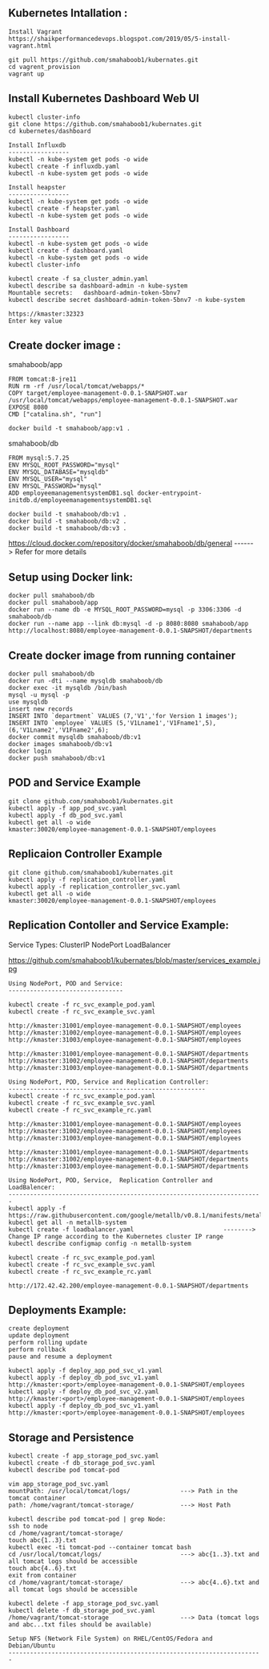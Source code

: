Kubernetes Intallation :
------------------------
    Install Vagrant
    https://shaikperformancedevops.blogspot.com/2019/05/5-install-vagrant.html

    git pull https://github.com/smahaboob1/kubernates.git
    cd vagrent_provision
    vagrant up

Install Kubernetes Dashboard Web UI
------------------------------------
    kubectl cluster-info
    git clone https://github.com/smahaboob1/kubernates.git
    cd kubernetes/dashboard

    Install Influxdb
    -----------------
    kubectl -n kube-system get pods -o wide
    kubectl create -f influxdb.yaml
    kubectl -n kube-system get pods -o wide

    Install heapster
    -----------------
    kubectl -n kube-system get pods -o wide
    kubectl create -f heapster.yaml
    kubectl -n kube-system get pods -o wide

    Install Dashboard
    -----------------
    kubectl -n kube-system get pods -o wide
    kubectl create -f dashboard.yaml
    kubectl -n kube-system get pods -o wide
    kubectl cluster-info

    kubectl create -f sa_cluster_admin.yaml
    kubectl describe sa dashboard-admin -n kube-system
    Mountable secrets:   dashboard-admin-token-5bnv7
    kubectl describe secret dashboard-admin-token-5bnv7 -n kube-system

    https://kmaster:32323
    Enter key value

Create docker image :
----------------------
smahaboob/app

    FROM tomcat:8-jre11
    RUN rm -rf /usr/local/tomcat/webapps/*
    COPY target/employee-management-0.0.1-SNAPSHOT.war /usr/local/tomcat/webapps/employee-management-0.0.1-SNAPSHOT.war
    EXPOSE 8080
    CMD ["catalina.sh", "run"]
    
    docker build -t smahaboob/app:v1 .
    
smahaboob/db

    FROM mysql:5.7.25
    ENV MYSQL_ROOT_PASSWORD="mysql"
    ENV MYSQL_DATABASE="mysqldb"
    ENV MYSQL_USER="mysql"
    ENV MYSQL_PASSWORD="mysql"
    ADD employeemanagementsystemDB1.sql docker-entrypoint-initdb.d/employeemanagementsystemDB1.sql
    
    docker build -t smahaboob/db:v1 .
    docker build -t smahaboob/db:v2 .
    docker build -t smahaboob/db:v3 .
    
   https://cloud.docker.com/repository/docker/smahaboob/db/general      ------> Refer for more details
    
Setup using Docker link:
------------------------
    docker pull smahaboob/db
    docker pull smahaboob/app
    docker run --name db -e MYSQL_ROOT_PASSWORD=mysql -p 3306:3306 -d smahaboob/db
    docker run --name app --link db:mysql -d -p 8080:8080 smahaboob/app
    http://localhost:8080/employee-management-0.0.1-SNAPSHOT/departments

Create docker image from running container
-----------------------------------------

    docker pull smahaboob/db
    docker run -dti --name mysqldb smahaboob/db
    docker exec -it mysqldb /bin/bash 
    mysql -u mysql -p
    use mysqldb 
    insert new records
    INSERT INTO `department` VALUES (7,'V1','for Version 1 images');
    INSERT INTO `employee` VALUES (5,'V1Lname1','V1Fname1',5),(6,'V1Lname2','V1Fname2',6);
    docker commit mysqldb smahaboob/db:v1
    docker images smahaboob/db:v1
    docker login
    docker push smahaboob/db:v1


POD and Service Example
------------------------

    git clone github.com/smahaboob1/kubernates.git
    kubectl apply -f app_pod_svc.yaml
    kubectl apply -f db_pod_svc.yaml
    kubectl get all -o wide
    kmaster:30020/employee-management-0.0.1-SNAPSHOT/employees

Replicaion Controller Example
-----------------------------

    git clone github.com/smahaboob1/kubernates.git
    kubectl apply -f replication_controller.yaml
    kubectl apply -f replication_controller_svc.yaml
    kubectl get all -o wide
    kmaster:30020/employee-management-0.0.1-SNAPSHOT/employees
    
Replication Contoller and Service Example:
-----------------------------------------
Service Types:
    ClusterIP
    NodePort
    LoadBalancer
    
https://github.com/smahaboob1/kubernates/blob/master/services_example.jpg

    Using NodePort, POD and Service:
    --------------------------------

    kubectl create -f rc_svc_example_pod.yaml
    kubectl create -f rc_svc_example_svc.yaml

    http://kmaster:31001/employee-management-0.0.1-SNAPSHOT/employees
    http://kmaster:31002/employee-management-0.0.1-SNAPSHOT/employees
    http://kmaster:31003/employee-management-0.0.1-SNAPSHOT/employees

    http://kmaster:31001/employee-management-0.0.1-SNAPSHOT/departments
    http://kmaster:31002/employee-management-0.0.1-SNAPSHOT/departments
    http://kmaster:31003/employee-management-0.0.1-SNAPSHOT/departments
    
    Using NodePort, POD, Service and Replication Controller:
    -------------------------------------------------------
    kubectl create -f rc_svc_example_pod.yaml
    kubectl create -f rc_svc_example_svc.yaml
    kubectl create -f rc_svc_example_rc.yaml

    http://kmaster:31001/employee-management-0.0.1-SNAPSHOT/employees
    http://kmaster:31002/employee-management-0.0.1-SNAPSHOT/employees
    http://kmaster:31003/employee-management-0.0.1-SNAPSHOT/employees

    http://kmaster:31001/employee-management-0.0.1-SNAPSHOT/departments
    http://kmaster:31002/employee-management-0.0.1-SNAPSHOT/departments
    http://kmaster:31003/employee-management-0.0.1-SNAPSHOT/departments

    Using NodePort, POD, Service,  Replication Controller and LoadBalencer:
    -----------------------------------------------------------------------
    kubectl apply -f https://raw.githubusercontent.com/google/metallb/v0.8.1/manifests/metallb.yaml
    kubectl get all -n metallb-system
    kubectl create -f loadbalancer.yaml                         --------> Change IP range according to the Kubernetes cluster IP range
    kubectl describe configmap config -n metallb-system
    
    kubectl create -f rc_svc_example_pod.yaml
    kubectl create -f rc_svc_example_svc.yaml
    kubectl create -f rc_svc_example_rc.yaml
    
    http://172.42.42.200/employee-management-0.0.1-SNAPSHOT/departments
    
Deployments Example:
---------------------
    create deployment
    update deployment
    perform rolling update
    perform rollback
    pause and resume a deployment

    kubectl apply -f deploy_app_pod_svc_v1.yaml
    kubectl apply -f deploy_db_pod_svc_v1.yaml
    http://kmaster:<port>/employee-management-0.0.1-SNAPSHOT/employees
    kubectl apply -f deploy_db_pod_svc_v2.yaml
    http://kmaster:<port>/employee-management-0.0.1-SNAPSHOT/employees
    kubectl apply -f deploy_db_pod_svc_v1.yaml
    http://kmaster:<port>/employee-management-0.0.1-SNAPSHOT/employees
    
Storage and Persistence
-----------------------
    kubectl create -f app_storage_pod_svc.yaml
    kubectl create -f db_storage_pod_svc.yaml
    kubectl describe pod tomcat-pod
       
    vim app_storage_pod_svc.yaml
    mountPath: /usr/local/tomcat/logs/              ---> Path in the tomcat container
    path: /home/vagrant/tomcat-storage/             ---> Host Path
    
    kubectl describe pod tomcat-pod | grep Node:
    ssh to node
    cd /home/vagrant/tomcat-storage/ 
    touch abc{1..3}.txt                             
    kubectl exec -ti tomcat-pod --container tomcat bash
    cd /usr/local/tomcat/logs/                      ---> abc{1..3}.txt and all tomcat logs should be accessible
    touch abc{4..6}.txt 
    exit from container
    cd /home/vagrant/tomcat-storage/                ---> abc{4..6}.txt and all tomcat logs should be accessible
    
    kubectl delete -f app_storage_pod_svc.yaml
    kubectl delete -f db_storage_pod_svc.yaml
    /home/vagrant/tomcat-storage                    ---> Data (tomcat logs and abc...txt files should be available)
    
    Setup NFS (Network File System) on RHEL/CentOS/Fedora and Debian/Ubuntu
    -----------------------------------------------------------------------
    
    
    
